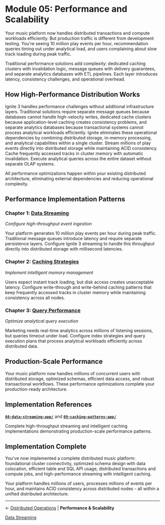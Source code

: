 # Module 05: Performance and Scalability

Your music platform now handles distributed transactions and compute workloads efficiently. But production traffic is different from development testing. You're seeing 10 million play events per hour, recommendation queries timing out under analytical load, and users complaining about slow track loading during peak traffic.

Traditional performance solutions add complexity: dedicated caching clusters with invalidation logic, message queues with delivery guarantees, and separate analytics databases with ETL pipelines. Each layer introduces latency, consistency challenges, and operational overhead.

## How High-Performance Distribution Works

Ignite 3 handles performance challenges without additional infrastructure layers. Traditional solutions require separate message queues because databases cannot handle high-velocity writes, dedicated cache clusters because application-level caching creates consistency problems, and separate analytics databases because transactional systems cannot process analytical workloads efficiently. Ignite eliminates these operational dependencies by combining distributed storage, in-memory processing, and analytical capabilities within a single cluster. Stream millions of play events directly into distributed storage while maintaining ACID consistency. Cache frequently accessed tracks in cluster memory with automatic invalidation. Execute analytical queries across the entire dataset without separate OLAP systems.

All performance optimizations happen within your existing distributed architecture, eliminating external dependencies and reducing operational complexity.

## Performance Implementation Patterns

### Chapter 1: [Data Streaming](./01-data-streaming.md)

*Configure high-throughput event ingestion*

Your platform generates 10 million play events per hour during peak traffic. Traditional message queues introduce latency and require separate persistence layers. Configure Ignite 3 streaming to handle this throughput directly into distributed storage with millisecond latencies.

### Chapter 2: [Caching Strategies](./02-caching-strategies.md)

*Implement intelligent memory management*

Users expect instant track loading, but disk access creates unacceptable latency. Configure write-through and write-behind caching patterns that keep frequently accessed tracks in cluster memory while maintaining consistency across all nodes.

### Chapter 3: [Query Performance](./03-query-performance.md)

*Optimize analytical query execution*

Marketing needs real-time analytics across millions of listening sessions, but queries timeout under load. Configure index strategies and query execution plans that process analytical workloads efficiently across distributed data.

## Production-Scale Performance

Your music platform now handles millions of concurrent users with distributed storage, optimized schemas, efficient data access, and robust transactional workflows. These performance optimizations complete your production-ready architecture.

## Implementation References

**[`08-data-streaming-app/`](../../ignite3-reference-apps/08-data-streaming-app/)** and **[`09-caching-patterns-app/`](../../ignite3-reference-apps/09-caching-patterns-app/)**

Complete high-throughput streaming and intelligent caching implementations demonstrating production-scale performance patterns.

## Implementation Complete

You've now implemented a complete distributed music platform: foundational cluster connectivity, optimized schema design with data colocation, efficient table and SQL API usage, distributed transactions and compute jobs, and high-performance streaming with intelligent caching.

Your platform handles millions of users, processes millions of events per hour, and maintains ACID consistency across distributed nodes - all within a unified distributed architecture.

---

← [Distributed Operations](../04-distributed-operations/) | **Performance & Scalability**

[Data Streaming](./01-data-streaming.md)

